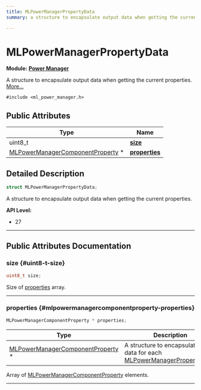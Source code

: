 ```yaml
---
title: MLPowerManagerPropertyData
summary: a structure to encapsulate output data when getting the current properties. 

---
```


# MLPowerManagerPropertyData

**Module:** **[Power Manager](/versioned_docs/version-22-May-2023/api-ref/api/Modules/group___power_manager/group___power_manager.md)**



A structure to encapsulate output data when getting the current properties.  [More...](#detailed-description)


`#include <ml_power_manager.h>`

## Public Attributes

| Type           | Name           |
| -------------- | -------------- |
| uint8_t | **[size](/versioned_docs/version-22-May-2023/api-ref/api/Modules/group___power_manager/struct_m_l_power_manager_property_data.md#uint8-t-size)**  |
| [MLPowerManagerComponentProperty](/versioned_docs/version-22-May-2023/api-ref/api/Modules/group___power_manager/struct_m_l_power_manager_component_property.md) * | **[properties](/versioned_docs/version-22-May-2023/api-ref/api/Modules/group___power_manager/struct_m_l_power_manager_property_data.md#mlpowermanagercomponentproperty-properties)**  |

## Detailed Description

```cpp
struct MLPowerManagerPropertyData;
```

A structure to encapsulate output data when getting the current properties. 




**API Level:**
  * 27




-----------
## Public Attributes Documentation

### size {#uint8-t-size}

```cpp
uint8_t size;
```


Size of [properties](/versioned_docs/version-22-May-2023/api-ref/api/Modules/group___power_manager/struct_m_l_power_manager_property_data.md#mlpowermanagercomponentproperty-properties) array. 





-----------

### properties {#mlpowermanagercomponentproperty-properties}

```cpp
MLPowerManagerComponentProperty * properties;
```



| Type | Description |
|--|--|
| [MLPowerManagerComponentProperty](/versioned_docs/version-22-May-2023/api-ref/api/Modules/group___power_manager/struct_m_l_power_manager_component_property.md) * | A structure to encapsulate the data for each [MLPowerManagerPropertyType](/versioned_docs/version-22-May-2023/api-ref/api/Modules/group___power_manager/group___power_manager.md#enum-mlpowermanagerpropertytype).  |


Array of [MLPowerManagerComponentProperty](/versioned_docs/version-22-May-2023/api-ref/api/Modules/group___power_manager/struct_m_l_power_manager_component_property.md) elements. 





-----------


